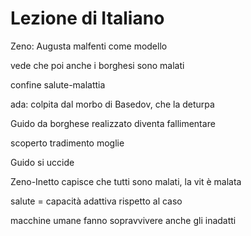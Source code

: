 # Lezione di Italiano

Zeno: Augusta malfenti come modello

vede che poi anche i borghesi sono malati

confine salute-malattia

ada: colpita dal morbo di Basedov, che la deturpa

Guido da borghese realizzato diventa fallimentare

scoperto tradimento moglie

Guido si uccide

Zeno-Inetto capisce che tutti sono malati, la vit è malata

salute = capacità adattiva rispetto al caso

macchine umane fanno sopravvivere anche gli inadatti
<!--stackedit_data:
eyJoaXN0b3J5IjpbLTE2MDMzODkxMzUsLTUzMTQyMzE2NV19
-->
